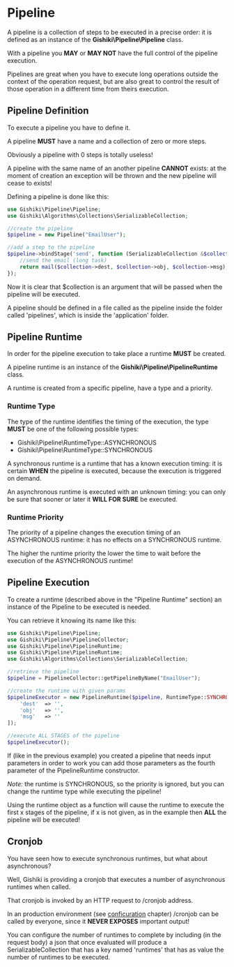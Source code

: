 # Pipeline

A pipeline is a collection of steps to be executed in a precise order: it is
defined as an instance of the __Gishiki\Pipeline\Pipeline__ class.

With a pipeline you __MAY__ or __MAY NOT__ have the full control of the pipeline
execution.

Pipelines are great when you have to execute long operations outside the context
of the operation request, but are also great to control the result of those operation
in a different time from theirs execution.


## Pipeline Definition

To execute a pipeline you have to define it.

A pipeline __MUST__ have a name and a collection of zero or more steps.

Obviously a pipeline with 0 steps is totally useless!

A pipeline with the same name of an another pipeline __CANNOT__ exists: at the moment
of creation an exception will be thrown and the new pipeline will cease to exists!

Defining a pipeline is done like this:

```php
use Gishiki\Pipeline\Pipeline;
use Gishiki\Algorithms\Collections\SerializableCollection;

//create the pipeline
$pipeline = new Pipeline("EmailUser");

//add a step to the pipeline
$pipeline->bindStage('send', function (SerializableCollection &$collection) {
    //send the email (long task)
    return mail($collection->dest, $collection->obj, $collection->msg);
});
```

Now it is clear that $collection is an argument that will be passed when the
pipeline will be executed.

A pipeline should be defined in a file called as the pipeline inside the folder
called 'pipelines', which is inside the 'application' folder.


## Pipeline Runtime

In order for the pipeline execution to take place a runtime __MUST__ be created.

A pipeline runtime is an instance of the __Gishiki\Pipeline\PipelineRuntime__ class.

A runtime is created from a specific pipeline, have a type and a priority.

### Runtime Type

The type of the runtime identifies the timing of the execution, the type __MUST__ be
one of the following possible types:

   - Gishiki\Pipeline\RuntimeType::ASYNCHRONOUS 
   - Gishiki\Pipeline\RuntimeType::SYNCHRONOUS

A synchronous runtime is a runtime that has a known execution timing: it is certain
__WHEN__ the pipeline is executed, because the execution is triggered on demand.

An asynchronous runtime is executed with an unknown timing: you can only be sure that
sooner or later it __WILL FOR SURE__ be executed.

### Runtime Priority

The priority of a pipeline changes the execution timing of an ASYNCHRONOUS runtime:
it has no effects on a SYNCHRONOUS runtime.

The higher the runtime priority the lower the time to wait before the execution
of the ASYNCHRONOUS runtime!


## Pipeline Execution

To create a runtime (described above in the "Pipeline Runtime" section) an instance
of the Pipeline to be executed is needed.

You can retrieve it knowing its name like this:

```php
use Gishiki\Pipeline\Pipeline;
use Gishiki\Pipeline\PipelineCollector;
use Gishiki\Pipeline\PipelineRuntime;
use Gishiki\Pipeline\PipelineRuntime;
use Gishiki\Algorithms\Collections\SerializableCollection;

//retrieve the pipeline
$pipeline = PipelineCollector::getPipelineByName("EmailUser");

//create the runtime with given params
$pipelineExecutor = new PipelineRuntime($pipeline, RuntimeType::SYNCHRONOUS, RuntimePriority::LOWEST, [
    'dest'  => '',
    'obj'   => '',
    'msg'   => ''
]);

//execute ALL STAGES of the pipeline
$pipelineExecutor();
```

If (like in the previous example) you created a pipeline that needs input parameters
in order to work you can add those parameters as the fourth parameter of the PipelineRuntime constructor.

*Note:* the runtime is SYNCHRONOUS, so the priority is ignored, but you can change
the runtime type while executing the pipeline!

Using the runtime object as a function will cause the runtime to execute the first
x stages of the pipeline, if x is not given, as in the example then __ALL__ the pipeline
will be executed!


## Cronjob

You have seen how to execute synchronous runtimes, but what about asynchronous?

Well, Gishiki is providing a cronjob that executes a number of
asynchronous runtimes when called.

That cronjob is invoked by an HTTP request to /cronjob address.

In an production environment (see [conficuration](configuration.md) chapter) /cronjob
can be called by everyone, since it __NEVER EXPOSES__ important output!

You can configure the number of runtimes to complete by including (in the request
body) a json that once evaluated will produce a SerializableCollection that has
a key named 'runtimes' that has as value the number of runtimes to be executed. 
